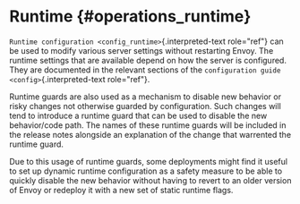 Runtime {#operations_runtime}
=======

`Runtime configuration <config_runtime>`{.interpreted-text role="ref"}
can be used to modify various server settings without restarting Envoy.
The runtime settings that are available depend on how the server is
configured. They are documented in the relevant sections of the
`configuration guide <config>`{.interpreted-text role="ref"}.

Runtime guards are also used as a mechanism to disable new behavior or
risky changes not otherwise guarded by configuration. Such changes will
tend to introduce a runtime guard that can be used to disable the new
behavior/code path. The names of these runtime guards will be included
in the release notes alongside an explanation of the change that
warrented the runtime guard.

Due to this usage of runtime guards, some deployments might find it
useful to set up dynamic runtime configuration as a safety measure to be
able to quickly disable the new behavior without having to revert to an
older version of Envoy or redeploy it with a new set of static runtime
flags.
